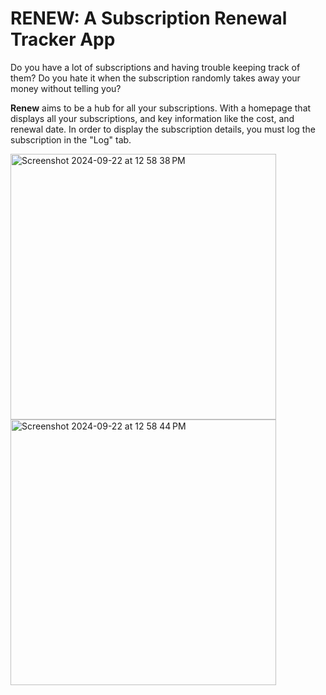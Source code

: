 # RENEW: A Subscription Renewal Tracker App

Do you have a lot of subscriptions and having trouble keeping track of them? Do you hate it when the subscription randomly takes away your money without telling you?

**Renew** aims to be a hub for all your subscriptions. With a homepage that displays all your subscriptions, and key information like the cost, and renewal date.  In order to display the subscription details, you must log the subscription in the "Log" tab.

<img width="425" alt="Screenshot 2024-09-22 at 12 58 38 PM" src="https://github.com/user-attachments/assets/35541580-a74a-4ed5-8988-38cea819f2d5">
<img width="425" alt="Screenshot 2024-09-22 at 12 58 44 PM" src="https://github.com/user-attachments/assets/8c8d9a52-c49d-42bf-abe4-a5fe9ae96858">
